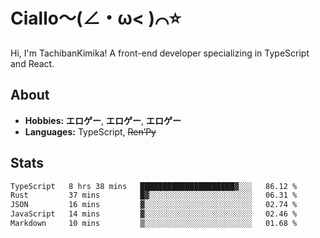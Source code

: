 # Ciallo～(∠・ω< )⌒⭐️

Hi, I'm TachibanKimika! A front-end developer specializing in TypeScript and React.

## About
- **Hobbies:** **エロゲー**, **エロゲー**, **エロゲー**
- **Languages:** TypeScript, ~~Ren’Py~~

## Stats
<!--START_SECTION:waka-->

```txt
TypeScript   8 hrs 38 mins   █████████████████████▓░░░   86.12 %
Rust         37 mins         █▓░░░░░░░░░░░░░░░░░░░░░░░   06.31 %
JSON         16 mins         ▓░░░░░░░░░░░░░░░░░░░░░░░░   02.74 %
JavaScript   14 mins         ▓░░░░░░░░░░░░░░░░░░░░░░░░   02.46 %
Markdown     10 mins         ▒░░░░░░░░░░░░░░░░░░░░░░░░   01.68 %
```

<!--END_SECTION:waka-->

<!-- ![Metrics](https://metrics.lecoq.io/TachibanaKimika?template=classic&base.activity=0&base.community=0&base.repositories=0&languages=1&isocalendar=1&isocalendar.duration=half-year&languages.limit=8&languages.sections=most-used&languages.colors=github&languages.threshold=0%25&languages.indepth=false&languages.recent.load=300&languages.recent.days=14&config.timezone=Asia%2FShanghai)
 -->
